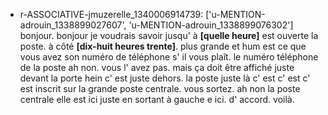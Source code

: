  * r-ASSOCIATIVE-jmuzerelle_1340006914739: ['u-MENTION-adrouin_1338899027607', 'u-MENTION-adrouin_1338899076302']
	bonjour.
	 bonjour je voudrais savoir jusqu' à **[quelle heure]** est ouverte la poste.
	 à côté **[dix-huit heures trente]**.
	 plus grande et hum est ce que vous avez son numéro de téléphone s' il vous plaît.
	 le numéro téléphone de la poste ah non.
	 vous l' avez pas.
	 mais ça doit être affiché juste devant la porte hein c' est juste dehors.
	 la poste juste là c' est c' est c' est inscrit sur la grande poste centrale.
	 vous sortez.
	 ah non la poste centrale elle est ici juste en sortant à gauche e ici.
	 d' accord.
	 voilà.
	
